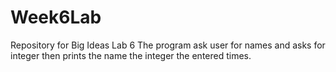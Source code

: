 # Week6Lab
Repository for Big Ideas Lab 6
The program ask user for names and asks for integer then prints the name the integer the entered times.
